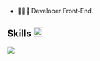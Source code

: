 
- 👩🏻‍💻 Developer Front-End.
## Skills <img src = "https://media2.giphy.com/media/QssGEmpkyEOhBCb7e1/giphy.gif?cid=ecf05e47a0n3gi1bfqntqmob8g9aid1oyj2wr3ds3mg700bl&rid=giphy.gif" width = 22>
<img src="https://skillicons.dev/icons?i=html,css,js,ts,nodejs,php,react,vue,sass,tailwind,bootstrap,mongodb,git,wordpress&perline=14" />

